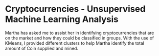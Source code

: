 # Cryptocurrencies - Unsupervised Machine Learning Analysis
Martha has asked me to assist her in identifying cryptocurrencies that are on the market and how they could be classified in groups. With the use of KMeans, I provided different clusters to help Martha identify the total amount of Coin supplied and mined.
